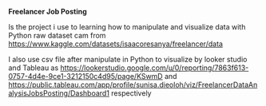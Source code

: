 **Freelancer Job Posting**

Is the project i use to learning how to manipulate and visualize data with Python
raw dataset cam from https://www.kaggle.com/datasets/isaacoresanya/freelancer/data

I also use csv file after manipulate in Python to visualize by looker studio and Tableau as
https://lookerstudio.google.com/u/0/reporting/7863f613-0757-4d4e-9ce1-3212150c4d95/page/KSwmD and
https://public.tableau.com/app/profile/sunisa.dieoloh/viz/FreelancerDataAnalysisJobsPosting/Dashboard1
respectively
